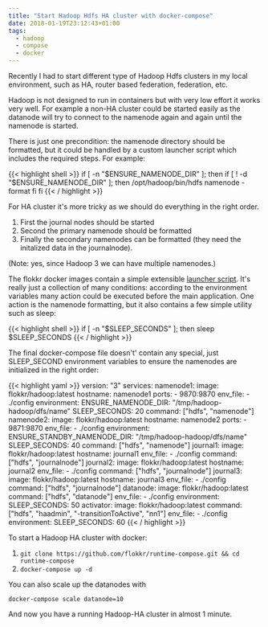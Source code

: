 ```yaml
---
title: "Start Hadoop Hdfs HA cluster with docker-compose"
date: 2018-01-19T23:12:43+01:00
tags:
  - hadoop
  - compose
  - docker
---
```


Recently I had to start different type of Hadoop Hdfs clusters in my local environment, such as HA, router based federation, federation, etc.

Hadoop is not designed to run in containers but with very low effort it works very well. For example a non-HA cluster could be started easily as the datanode will try to connect to the namenode again and again until the namenode is started.

There is just one precondition: the namenode directory should be formatted, but it could be handled by a custom launcher script which includes the required steps. For example:

{{< highlight shell >}}
if [ -n "$ENSURE_NAMENODE_DIR" ]; then
   if [ ! -d "$ENSURE_NAMENODE_DIR" ]; then
      /opt/hadoop/bin/hdfs namenode -format
        fi
fi
{{< / highlight >}}

For HA cluster it's more tricky as we should do everything in the right order.

 1. First the journal nodes should be started
 2. Second the primary namenode should be formatted
 3. Finally the secondary namenodes can be formatted (they need the initalized data in the journalnode).

 (Note: yes, since Hadoop 3 we can have multiple namenodes.)

 The flokkr docker images contain a simple extensible [launcher script](https://github.com/flokkr/launcher). It's really just a collection of many conditions: according to the environment variables many action could be executed before the main application. One action is the namenode formatting, but it also contains a few simple utility such as sleep:

{{< highlight shell >}}
if [ -n "$SLEEP_SECONDS" ]; then
   sleep $SLEEP_SECONDS
{{< / highlight >}}


The final docker-compose file doesn't' contain any special, just SLEEP_SECOND environment variables to ensure the namenodes are initialized in the right order:

{{< highlight yaml >}}
version: "3"
services:
   namenode1:
      image: flokkr/hadoop:latest
      hostname: namenode1
      ports:
         - 9870:9870
      env_file:
        - ./config
      environment:
          ENSURE_NAMENODE_DIR: "/tmp/hadoop-hadoop/dfs/name"
          SLEEP_SECONDS: 20
      command: ["hdfs", "namenode"]
   namenode2:
      image: flokkr/hadoop:latest
      hostname: namenode2
      ports:
         - 9871:9870
      env_file:
        - ./config
      environment:
          ENSURE_STANDBY_NAMENODE_DIR: "/tmp/hadoop-hadoop/dfs/name"
          SLEEP_SECONDS: 40
      command: ["hdfs", "namenode"]
   journal1:
      image: flokkr/hadoop:latest
      hostname: journal1
      env_file:
        - ./config
      command: ["hdfs", "journalnode"]
   journal2:
      image: flokkr/hadoop:latest
      hostname: journal2
      env_file:
        - ./config
      command: ["hdfs", "journalnode"]
   journal3:
      image: flokkr/hadoop:latest
      hostname: journal3
      env_file:
        - ./config
      command: ["hdfs", "journalnode"]
   datanode:
      image: flokkr/hadoop:latest
      command: ["hdfs", "datanode"]
      env_file:
        - ./config
      environment:
         SLEEP_SECONDS: 50
   activator:
      image: flokkr/hadoop:latest
      command: ["hdfs", "haadmin", "-transitionToActive", "nn1"]
      env_file:
        - ./config
      environment:
         SLEEP_SECONDS: 60
{{< / highlight >}}

To start a Hadoop HA cluster with docker:

  1. ```git clone https://github.com/flokkr/runtime-compose.git && cd runtime-compose```
  2. ```docker-compose up -d```

You can also scale up the datanodes with

```
docker-compose scale datanode=10
```

And now you have a running Hadoop-HA cluster in almost 1 minute.
